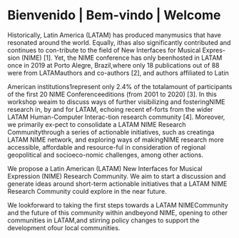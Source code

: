 # Bienvenido \| Bem-vindo \| Welcome

Historically, Latin America \(LATAM\) has produced manymusics that have resonated around the world. Equally, ithas also significantly contributed and continues to con-tribute to the field of New Interfaces for Musical Expres-sion \(NIME\) \[1\]. Yet, the NIME conference has only beenhosted in LATAM once in 2019 at Porto Alegre, Brazil,where only 18 publications out of 88 were from LATAMauthors and co-authors \[2\], and authors affiliated to Latin

American institutions1represent only 2.4% of the totalamount of participants of the first 20 NIME Conferenceeditions \(from 2001 to 2020\) \[3\]. In this workshop weaim to discuss ways of further visibilizing and fosteringNIME research in, by and for LATAM, echoing recent ef-forts from the wider LATAM Human-Computer Interac-tion research community \[4\]. Moreover, we primarily ex-pect to consolidate a LATAM NIME Research Communitythrough a series of actionable initiatives, such as creatinga LATAM NIME network, and exploring ways of makingNIME research more accessible, affordable and resource-ful in consideration of regional geopolitical and socioeco-nomic challenges, among other actions.

We propose a Latin American \(LATAM\) New Interfaces for Musical Expression \(NIME\) Research Community. We aim to start a discussion and generate ideas around short-term actionable initiatives that a LATAM NIME Research Community could explore in the near future.

We lookforward to taking the first steps towards a LATAM NIMECommunity and the future of this community within andbeyond NIME, opening to other communities in LATAM,and stirring policy changes to support the development ofour local communities.


